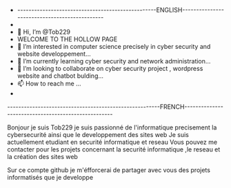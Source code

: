 - --------------------------------------------------ENGLISH----------------------------------------------
- 
- 👋 Hi, I’m @Tob229
- WELCOME TO THE HOLLOW PAGE
- 👀 I’m interested in computer science precisely in cyber security and website developpement...
- 🌱 I’m currently learning cyber security and network administration...
- 💞️ I’m looking to collaborate on cyber security project , wordpress website and chatbot bulding...
- 📫 How to reach me ...
-   

<!---
Tob229/Tob229 is a ✨ special ✨ repository because its `README.md` (this file) appears on your GitHub profile.
You can click the Preview link to take a look at your changes.
--->

-------------------------------------------------------FRENCH----------------------------------------------------


Bonjour je suis Tob229
je suis passionné de l'informatique precisement la cybersecurité ainsi que le developpement des sites web
Je suis actuellement etudiant en securité informatique et reseau
Vous pouvez me contacter pour les projets concernant la securité informatique ,le reseau et la création des sites web


Sur ce compte github je m'éfforcerai de partager avec vous des projets informatisés que je developpe
